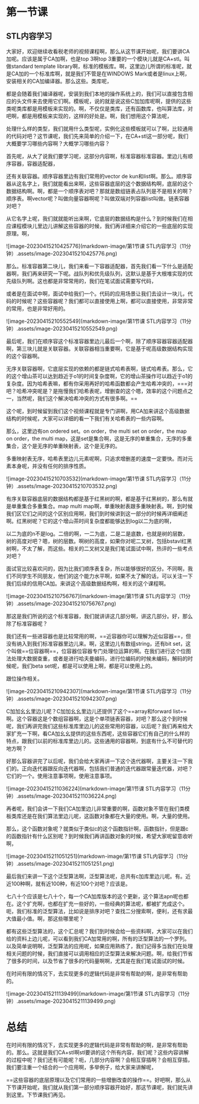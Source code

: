# 第一节课

## STL内容学习



大家好，欢迎继续收看税老师的视频课程啊，那么从这节课开始呢，我们要讲CA加呢。应该是属于CA加啊，也是top 3啊top 3重要的一个模块儿就是CA+stl。叫做standard template library啊，标准的模板库。啊，这里边儿所谓的标准呢，就是CA加的一个标准库啊，就是我们不管是在WINDOWS Mark或者是linux上啊，安装相关的CA加编译器。那么这些。类库呢，

都是会随着我们编译器呢，安装到我们本地的操作系统上的，我们可以直接包含相应的头文件来去使用它们啊。模板呢，说的就是说这些C加加库呢啊，提供的这些类呢类库都是用模板来实现的。啊，不仅仅是类库，还有函数库，也叫算法库，对吧啊，都是用模板来实现的，这样的好处是。啊，我们想用这个算法呢，

处理什么样的类型，我们就用什么类型呢，实例化这些模板就可以了啊，比较通用的代码对吧？这节课呢，我们先来简单的介绍一下，在CA+stl这一部分呢，我们大概要学习哪些内容啊？大概学习哪些内容？







首先呢，从大了说我们要学习呢，这部分内容啊，标准容器标准容器。里边儿有顺序容器，容器适配器，

还有关联容器。顺序容器里边有我们常用的vector de kun和list啊。那么。顺序容器从这名字上，我们就能看出来啊，这些容器底层的这个数据结构啊，底层的这个数据结构啊。啊，都是一个顺序表对吧？那就是数组链表占队列是不是相关的啊？顺序表。啊vector呢？叫做向量容器啊呢？叫做双端对列容器list叫做。链表容器对吧？

从它名字上呢，我们就就能听出来啊，它底层的数据结构是什么？到时候我们在相应课程模块儿里边儿讲解这些容器的时候，我们再详细来介绍它的一些底层的实现原理。啊，

![image-20230415210425776](markdown-image/第1节课 STL内容学习（11分钟）.assets/image-20230415210425776.png)



那么。标准容器第二块儿，我们来看一下容器适配器，首先我们看一下什么是适配器啊，我们再来研究一下呢。战队列和优先级队列，这默认是基于大根堆实现的优先级队列啊。这也都是非常常用的，我们在笔试面试需要写代码，

或者是在面试中啊，面试中给我们一个。代码的应用场景让我们去设计一块儿，代码的时候呢？这些容器呢？我们都可以直接使用上啊，都可以直接使用，非常非常的常用，也是非常好用的。



![image-20230415210552549](markdown-image/第1节课 STL内容学习（11分钟）.assets/image-20230415210552549.png)







最后呢，我们在顺序容这个标准容器里边儿最后一个啊，除了顺序容器容器适配器啊，第三块儿就是关联容器。关联容器相当重要啊，它是基于呢高级数据结构实现的这个容器啊。

无序关联容器啊，它底层实现的依赖的都是链式哈希表啊，链式哈希表。那么，它的这个增山茶可以达到趋近于o1的时间复杂度啊，它的增山茶操作可以趋近于o1的复杂度。因为哈希表嘛，都有你采用再好的哈希函数都会产生哈希冲突的，===对吧？哈希冲突呢是？是拖慢我们哈希表呢，增删查的这个嗯，效率的这个问题点之一，当然呢，我们这个解决哈希冲突的方式有很多啊。==

这个呢，到时候留到我们这个视频课程就是专门讲啊，用CA加来讲这个高级数据结构的时候呢，大家可以详细的看一下我们有关哈希表的一些内容啊。





那么，这里边有on ordered set。on order，the multi set on order，the map on order，the multi map，这是set是集合啊，这是无序的单重集合，无序的多重集合，这个是无序的单重映射表，这个是无序的。

多重映射表无序，哈希表里边儿元素呢啊，只追求增删差的速度一定要快。而对元素本身呢，并没有任何的排序性质。

![image-20230415210703532](markdown-image/第1节课 STL内容学习（11分钟）.assets/image-20230415210703532.png)



有序关联容器底层的数据结构都是基于红黑树的啊，都是基于红黑树的，那么有就是单重集合多重集合。map multi map啊，单重映射表跟多重映射表。啊，到时候我们区它们之间的这个区别应用啊，我们到时候讲到这一部分的时候再详细阐述啊。红黑树呢？它的这个增山茶时间复杂度都能够达到log以二为底的啊，

以二为底的n不是log。二倍的啊，一二为底，二是二是底数，也就是树的层数，树的高度对吧？嗯，树的层数。啊树的高度，如果你对呢二叉树，包括bstavl红黑树啊，不太了解，而这些。相关的二叉树又是我们笔试面试中啊，热评的一些考点对吧？

面试官比较喜欢问的，因为比我们顺序表复杂，所以能够很好的区分。不同啊，我们不同学生不同朋友，他们的这个能力水平啊，如果不太了解的话，可以关注一下我们后续的信用CA加。来讲这个高级数据结构啊，相关的这个课程啊。

![image-20230415210756767](markdown-image/第1节课 STL内容学习（11分钟）.assets/image-20230415210756767.png)



那这是我们所说的这个标准容器，我们就讲讲这几部分啊，讲这几部分。好，那么除了标准容器呢？

我们还有一些进容器也是比较常用的啊，==近容器你可以理解为近似容器==，但没有纳入到我们标准容器里边儿来。啊，这里边儿有数组string，还有bit set，这个叫做==位容器啊==，位容器位容器专门处理位运算的啊。在我们进行这个位图法处理大数据查重，或者是进行哈夫曼编码，进行位编码的时候未编码，解码的时候呢，我们beta set呢，都是可以使用上啊，都是可以使用上的。

跟位操作相关。

![image-20230415210942307](markdown-image/第1节课 STL内容学习（11分钟）.assets/image-20230415210942307.png)



C加加幺幺里边儿呢？C加加幺幺里边儿还提供了这个==array和forward list==啊。这个容器这是个数组容器啊，这是个单项链表容器，对吧？那么这个到时候呢，我们再讲完我们这些标准库里边儿的这些常用的容器，以后呢？我们再来给大家扩充一下啊，看CA加幺幺提供的这些东西呢，这些容器它们有自己的什么样的特点，跟我们以前的标准库里边儿的。这些通用的容器啊，到底有什么不可替代的地方啊？





好那么容器讲完了以后呢，我们会给大家再讲一下这个迭代器啊，主要关注一下我们的。正向迭代器跟反向迭代器啊，包括我们普通的迭代器跟常量迭代器，对吧？它们的一个。使用注意事项啊，使用注意事项。

![image-20230415211036224](markdown-image/第1节课 STL内容学习（11分钟）.assets/image-20230415211036224.png)





再者呢，我们会讲一下我们CA加里边儿非常重要的啊，函数对象不管在我们类模板类库还是在我们算法里边儿呢，这函数对象都在大量的使用。啊，大量的使用。

那么，这个函数对象呢？就类似于类似c的这个函数指针啊，函数指针，但是跟c的函数指针有什么区别呢？到时候我们再讲函数对象的时候，希望大家呢留意收听啊，

![image-20230415211051251](markdown-image/第1节课 STL内容学习（11分钟）.assets/image-20230415211051251.png)

最后我们来讲一下这个泛型算法啊，泛型算法呢，总共有c加库里边儿呢。有。近近100种啊，就有近100种，有近100个对吧？应该是。

七八十个应该是七八十个，每一个CA加库版本的这个更新，这个算法apn呢也都在。这个扩充啊，也都在扩充一些好的，一些经典的算法呢，都被扩充成这个。呃，我们标准的泛型算法，比如说是排序对吧？查找二分搜索啊，便利，还有求最大值最小值。啊，那这些哪里呢？

都有这些泛型算法的，这个汇总呢？我们到时候会给一些资料啊，大家可以在我们给的资料上边儿呢，可以看到我们CA加常用的啊，所有的泛型算法的一个罗列。以及简单说明啊，泛型算法的应用呢，如果应用熟练了，我们记得多当我们在处理相关问题的时候，我们直接可以调用相应的泛型算法来解决问题。啊，给我们节省了很多的时间，以及节省了很多的代码量啊啊，尤其是在我们笔试面试的时候。

在时间有限的情况下，去实现更多的逻辑代码是非常有帮助的啊，是非常有帮助的。

![image-20230415211139499](markdown-image/第1节课 STL内容学习（11分钟）.assets/image-20230415211139499.png)





# 总结

在时间有限的情况下，去实现更多的逻辑代码是非常有帮助的啊，是非常有帮助的。那么。这就是我们CA+stl啊stl要讲的这个所有内容，我们呢？这些内容讲解的过程中呢？我们还有可能呢？呃，几部分内容啊？会相互穿插啊？会相互穿插，我们要注重一个结合的一个应用啊，多举例子，给大家来讲解呢，

==这些容器的底层原理以及它们常用的一些增删改查的操作==。好吧啊，那么从下节课开始呢，我们就从我们第一部分顺序容器开始好，那这节课呢，我们就先讲到这里。下节课我们再见。

































